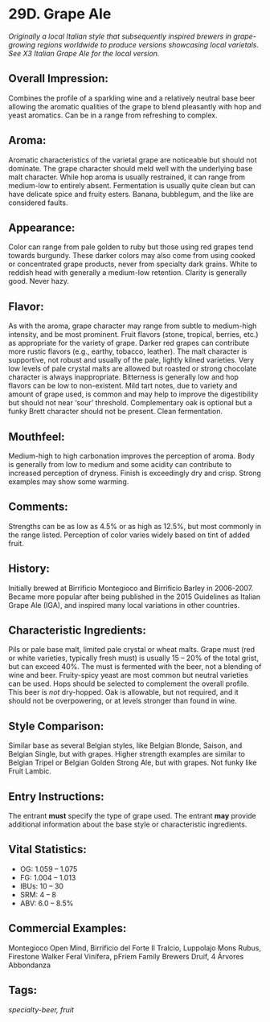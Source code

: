 # 29D. Grape Ale

_Originally a local Italian style that subsequently inspired brewers in grape-growing regions worldwide to produce versions showcasing local varietals. See X3 Italian Grape Ale for the local version._

## Overall Impression: 

Combines the profile of a sparkling wine and a relatively neutral base beer allowing the aromatic qualities of the grape to blend pleasantly with hop and yeast aromatics. Can be in a range from refreshing to complex. 

## Aroma: 

Aromatic characteristics of the varietal grape are noticeable but should not dominate. The grape character should meld well with the underlying base malt character. While hop aroma is usually restrained, it can range from medium-low to entirely absent. Fermentation is usually quite clean but can have delicate spice and fruity esters. Banana, bubblegum, and the like are considered faults.

## Appearance: 

Color can range from pale golden to ruby but those using red grapes tend towards burgundy. These darker colors may also come from using cooked or concentrated grape products, never from specialty dark grains. White to reddish head with generally a medium-low retention. Clarity is generally good. Never hazy. 

## Flavor: 

As with the aroma, grape character may range from subtle to medium-high intensity, and be most prominent. Fruit flavors (stone, tropical, berries, etc.) as appropriate for the variety of grape. Darker red grapes can contribute more rustic flavors (e.g., earthy, tobacco, leather). The malt character is supportive, not robust and usually of the pale, lightly kilned varieties. Very low levels of pale crystal malts are allowed but roasted or strong chocolate character is always inappropriate. Bitterness is generally low and hop flavors can be low to non-existent. Mild tart notes, due to variety and amount of grape used, is common and may help to improve the digestibility but should not near ‘sour’ threshold. Complementary oak is optional but a funky Brett character should not be present. Clean fermentation.

## Mouthfeel: 

Medium-high to high carbonation improves the perception of aroma. Body is generally from low to medium and some acidity can contribute to increased perception of dryness. Finish is exceedingly dry and crisp. Strong examples may show some warming.

## Comments: 

Strengths can be as low as 4.5% or as high as 12.5%, but most commonly in the range listed. Perception of color varies widely based on tint of added fruit. 

## History: 

Initially brewed at Birrificio Montegioco and Birrificio Barley in 2006-2007. Became more popular after being published in the 2015 Guidelines as Italian Grape Ale (IGA), and inspired many local variations in other countries.

## Characteristic Ingredients: 

Pils or pale base malt, limited pale crystal or wheat malts. Grape must (red or white varieties, typically fresh must) is usually 15 – 20% of the total grist, but can exceed 40%. The must is fermented with the beer, not a blending of wine and beer. Fruity-spicy yeast are most common but neutral varieties can be used. Hops should be selected to complement the overall profile. This beer is _not_ dry-hopped. Oak is allowable, but not required, and it should not be overpowering, or at levels stronger than found in wine. 

## Style Comparison: 

Similar base as several Belgian styles, like Belgian Blonde, Saison, and Belgian Single, but with grapes. Higher strength examples are similar to Belgian Tripel or Belgian Golden Strong Ale, but with grapes. Not funky like Fruit Lambic.

## Entry Instructions: 

The entrant **must** specify the type of grape used. The entrant **may** provide additional information about the base style or characteristic ingredients.

## Vital Statistics: 

- OG:	1.059 – 1.075
- FG:	1.004 – 1.013
- IBUs:	10 – 30
- SRM:	4 – 8
- ABV:	6.0 – 8.5%

## Commercial Examples: 

Montegioco Open Mind, Birrificio del Forte Il Tralcio, Luppolajo Mons Rubus, Firestone Walker Feral Vinifera, pFriem Family Brewers Druif, 4 Árvores Abbondanza

## Tags: 

_specialty-beer, fruit_
